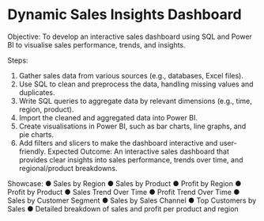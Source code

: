 # Dynamic Sales Insights Dashboard

Objective: To develop an interactive sales dashboard using SQL and Power BI to visualise
sales performance, trends, and insights.

Steps:
1. Gather sales data from various sources (e.g., databases, Excel files).
2. Use SQL to clean and preprocess the data, handling missing values and duplicates.
3. Write SQL queries to aggregate data by relevant dimensions (e.g., time, region,
product).
4. Import the cleaned and aggregated data into Power BI.
5. Create visualisations in Power BI, such as bar charts, line graphs, and pie charts.
6. Add filters and slicers to make the dashboard interactive and user-friendly.
Expected Outcome: An interactive sales dashboard that provides clear insights into sales
performance, trends over time, and regional/product breakdowns.

Showcase:
● Sales by Region
● Sales by Product
● Profit by Region
● Profit by Product
● Sales Trend Over Time
● Profit Trend Over Time
● Sales by Customer Segment
● Sales by Sales Channel
● Top Customers by Sales
● Detailed breakdown of sales and profit per product and region

